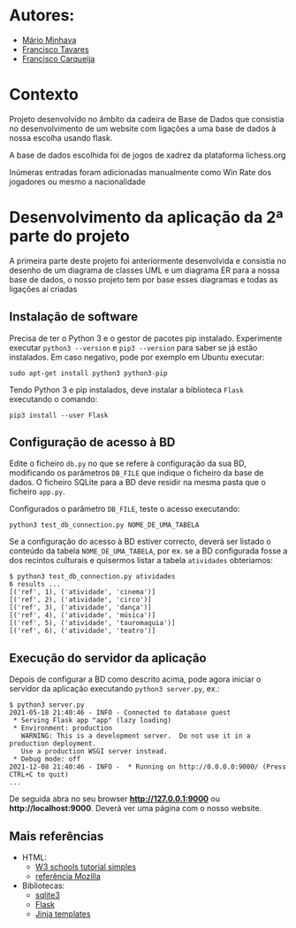 # Autores:
* [Mário Minhava](https://github.com/Mariola04)
* [Francisco Tavares](https://github.com/kikotavares10)
* [Francisco Carqueija](https://github.com/kikokite)


# Contexto
Projeto desenvolvido no âmbito da cadeira de Base de Dados que consistia no desenvolvimento de um website com ligações a uma base de dados à nossa escolha usando flask.

A base de dados escolhida foi de jogos de xadrez da plataforma lichess.org

Inúmeras entradas foram adicionadas manualmente como Win Rate dos jogadores ou mesmo a nacionalidade

# Desenvolvimento da aplicação da 2ª parte do projeto

A primeira parte deste projeto foi anteriormente desenvolvida e consistia no desenho de um diagrama de classes UML e um diagrama ER para a nossa base de dados, o nosso projeto tem por base esses diagramas e todas as ligações aí criadas

## Instalação de software

Precisa de ter o Python 3 e o gestor de pacotes pip instalado.
Experimente executar `python3 --version` e `pip3 --version` para saber
se já estão instalados. Em caso negativo, pode por exemplo em Ubuntu
executar:

```
sudo apt-get install python3 python3-pip
```

Tendo Python 3 e pip instalados, deve instalar a biblioteca `Flask` executando o comando:

```
pip3 install --user Flask
``` 

## Configuração de acesso à BD

Edite o ficheiro `db.py` no que se refere à configuração da sua BD, modificando os parâmetros `DB_FILE` que indique o ficheiro da base de dados. O ficheiro SQLite para a BD deve residir na mesma pasta que o ficheiro `app.py`.

Configurados o parâmetro `DB_FILE`,  teste o acesso executando:

```
python3 test_db_connection.py NOME_DE_UMA_TABELA
```

Se a configuração do acesso à BD estiver correcto, deverá ser listado o conteúdo da tabela `NOME_DE_UMA_TABELA`, por ex. se a BD configurada fosse a dos recintos culturais e quisermos listar a tabela `atividades` obteríamos:

```
$ python3 test_db_connection.py atividades
6 results ...
[('ref', 1), ('atividade', 'cinema')]
[('ref', 2), ('atividade', 'circo')]
[('ref', 3), ('atividade', 'dança')]
[('ref', 4), ('atividade', 'música')]
[('ref', 5), ('atividade', 'tauromaquia')]
[('ref', 6), ('atividade', 'teatro')]
```

## Execução do servidor da aplicação

Depois de configurar a BD como descrito acima, pode agora iniciar o servidor da aplicação executando `python3 server.py`, ex.:

```
$ python3 server.py
2021-05-18 21:40:46 - INFO - Connected to database guest
 * Serving Flask app "app" (lazy loading)
 * Environment: production
   WARNING: This is a development server.  Do not use it in a production deployment.
   Use a production WSGI server instead.
 * Debug mode: off
2021-12-08 21:40:46 - INFO -  * Running on http://0.0.0.0:9000/ (Press CTRL+C to quit) 
...
```

De seguida abra no seu browser __http://127.0.0.1:9000__ ou __http://localhost:9000__. Deverá ver uma página com o nosso website.

## Mais referências

- HTML: 
   - [W3 schools tutorial simples](https://www.w3schools.com/html/default.asp)
   - [referência Mozilla](https://developer.mozilla.org/en-US/docs/Web/HTML) 
- Bibliotecas:
  - [sqlite3](https://docs.python.org/3/library/sqlite3.html)
  - [Flask](https://flask.palletsprojects.com/en/1.1.x/)
  - [Jinja templates](https://jinja.palletsprojects.com/en/2.10.x/templates/)

